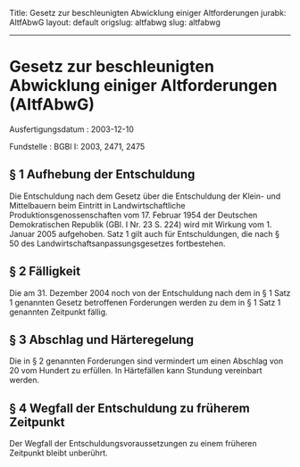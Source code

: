 Title: Gesetz zur beschleunigten Abwicklung einiger Altforderungen
jurabk: AltfAbwG
layout: default
origslug: altfabwg
slug: altfabwg

---

# Gesetz zur beschleunigten Abwicklung einiger Altforderungen (AltfAbwG)

Ausfertigungsdatum
:   2003-12-10

Fundstelle
:   BGBl I: 2003, 2471, 2475



## § 1 Aufhebung der Entschuldung

Die Entschuldung nach dem Gesetz über die Entschuldung der Klein- und
Mittelbauern beim Eintritt in Landwirtschaftliche
Produktionsgenossenschaften vom 17. Februar 1954 der Deutschen
Demokratischen Republik (GBl. I Nr. 23 S. 224) wird mit Wirkung vom 1.
Januar 2005 aufgehoben. Satz 1 gilt auch für Entschuldungen, die nach
§ 50 des Landwirtschaftsanpassungsgesetzes fortbestehen.


## § 2 Fälligkeit

Die am 31. Dezember 2004 noch von der Entschuldung nach dem in § 1
Satz 1 genannten Gesetz betroffenen Forderungen werden zu dem in § 1
Satz 1 genannten Zeitpunkt fällig.


## § 3 Abschlag und Härteregelung

Die in § 2 genannten Forderungen sind vermindert um einen Abschlag von
20 vom Hundert zu erfüllen. In Härtefällen kann Stundung vereinbart
werden.


## § 4 Wegfall der Entschuldung zu früherem Zeitpunkt

Der Wegfall der Entschuldungsvoraussetzungen zu einem früheren
Zeitpunkt bleibt unberührt.

